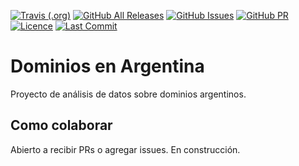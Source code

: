 [![Travis (.org)](https://img.shields.io/travis/avdata99/nic)](https://travis-ci.org/github/avdata99/nic)
[![GitHub All Releases](https://img.shields.io/github/downloads/avdata99/nic/total)](https://github.com/avdata99/nic/releases)
[![GitHub Issues](https://img.shields.io/github/issues/avdata99/nic)](https://github.com/avdata99/nic/issues)
[![GitHub PR](https://img.shields.io/github/issues-pr/avdata99/nic)](https://github.com/avdata99/nic/pulls)
[![Licence](https://img.shields.io/github/license/avdata99/nic)](https://github.com/avdata99/nic/blob/main/LICENSE)
[![Last Commit](https://img.shields.io/github/last-commit/avdata99/nic)](https://github.com/avdata99/nic/commits/main)

# Dominios en Argentina

Proyecto de análisis de datos sobre dominios argentinos.

## Como colaborar

Abierto a recibir PRs o agregar issues. En construcción. 
